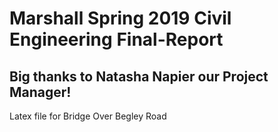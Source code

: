 # Marshall Spring 2019 Civil Engineering Final-Report
## Big thanks to Natasha Napier our Project Manager!
Latex file for Bridge Over Begley Road
